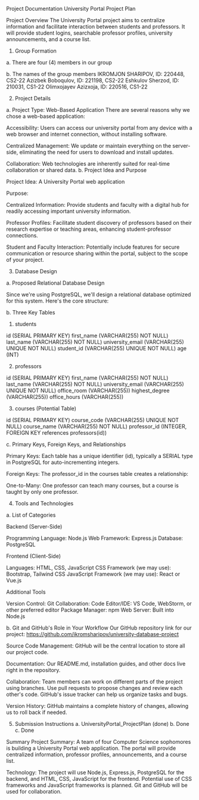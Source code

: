 Project Documentation
University Portal Project Plan

Project Overview
The University Portal project aims to centralize information and facilitate interaction between students and professors. It will provide student logins, searchable professor profiles, university announcements, and a course list.

1. Group Formation

a. There are four (4) members in our group

b. The names of the group members 
IKROMJON SHARIPOV, ID: 220448, CS2-22
Azizbek Boboqulov, ID: 221198, CS2-22
Eshkulov Sherzod, ID: 210031, CS1-22
Olimxojayev Azizxoja, ID: 220516, CS1-22

2. Project Details

a. Project Type: Web-Based Application
There are several reasons why we chose a web-based application:

Accessibility: Users can access our university portal from any device with a web browser and internet connection, without installing software.

Centralized Management: We update or maintain everything on the server-side, eliminating the need for users to download and install updates.

Collaboration: Web technologies are inherently suited for real-time collaboration or shared data.
b. Project Idea and Purpose

Project Idea:  A University Portal web application

Purpose:

Centralized Information: Provide students and faculty with a digital hub for readily accessing important university information.

Professor Profiles: Facilitate student discovery of professors based on their research expertise or teaching areas, enhancing student-professor connections.

Student and Faculty Interaction: Potentially include features for secure communication or resource sharing within the portal, subject to the scope of your project.



3. Database Design

a. Proposed Relational Database Design

Since we're using PostgreSQL, we'll design a relational database optimized for this system. Here's the core structure:

b. Three Key Tables

1. students

id (SERIAL PRIMARY KEY)
first_name (VARCHAR(255) NOT NULL)
last_name (VARCHAR(255) NOT NULL)
university_email (VARCHAR(255) UNIQUE NOT NULL)
student_id (VARCHAR(255) UNIQUE NOT NULL)
age (INT)

2. professors

id (SERIAL PRIMARY KEY)
first_name (VARCHAR(255) NOT NULL)
last_name (VARCHAR(255) NOT NULL)
university_email (VARCHAR(255) UNIQUE NOT NULL)
office_room (VARCHAR(255))
highest_degree (VARCHAR(255))
office_hours (VARCHAR(255))

3. courses (Potential Table)

id (SERIAL PRIMARY KEY)
course_code (VARCHAR(255) UNIQUE NOT NULL)
course_name (VARCHAR(255) NOT NULL)
professor_id (INTEGER, FOREIGN KEY references professors(id))

c. Primary Keys, Foreign Keys, and Relationships

Primary Keys:  Each table has a unique identifier (id), typically a SERIAL type in PostgreSQL for auto-incrementing integers.

Foreign Keys: The professor_id in the courses table creates a relationship:

One-to-Many: One professor can teach many courses, but a course is taught by only one professor.



4. Tools and Technologies

a. List of Categories

Backend (Server-Side)

Programming Language: Node.js
Web Framework: Express.js
Database: PostgreSQL

Frontend (Client-Side)

Languages: HTML, CSS, JavaScript
CSS Framework (we may use): Bootstrap, Tailwind CSS
JavaScript Framework (we may use): React or Vue.js



Additional Tools

Version Control: Git
Collaboration: 
Code Editor/IDE: VS Code, WebStorm, or other preferred editor
Package Manager: npm
Web Server: Built into Node.js

b. Git and GitHub's Role in Your Workflow
Our GitHub repository link for our project:
https://github.com/ikromsharipov/university-database-project

Source Code Management: GitHub will be the central location to store all our project code.

Documentation: Our README.md, installation guides, and other docs live right in the repository.

Collaboration: 
Team members can work on different parts of the project using branches.
Use pull requests to propose changes and review each other's code.
GitHub's issue tracker can help us organize tasks and bugs.

Version History: GitHub maintains a complete history of changes, allowing us to roll back if needed.

5. Submission Instructions
a. UniversityPortal_ProjectPlan (done)
b. Done
c. Done

Summary
Project Summary:
A team of four Computer Science sophomores is building a University Portal web application. The portal will provide centralized information, professor profiles, announcements, and a course list.

Technology: 
The project will use Node.js, Express.js, PostgreSQL for the backend, and HTML, CSS, JavaScript for the frontend.  Potential use of CSS frameworks and JavaScript frameworks is planned. Git and GitHub will be used for collaboration.


